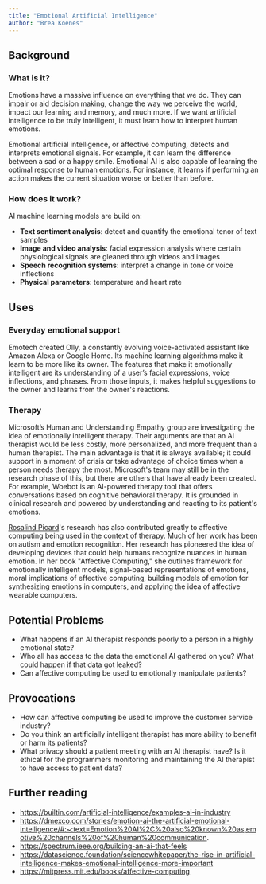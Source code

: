 ```yaml
---
title: "Emotional Artificial Intelligence"
author: "Brea Koenes"
---
```


## Background

### What is it?

Emotions have a massive influence on everything that we do. They can impair or aid decision making, change the way we perceive the world, impact our learning and memory, and much more. If we want artificial intelligence to be truly intelligent, it must learn how to interpret human emotions.

Emotional artificial intelligence, or affective computing, detects and interprets emotional signals. For example, it can learn the difference between a sad or a happy smile. Emotional AI is also capable of learning the optimal response to human emotions. For instance, it learns if performing an action makes the current situation worse or better than before.

### How does it work?

AI machine learning models are build on:

- **Text sentiment analysis**: detect and quantify the emotional tenor of text samples
- **Image and video analysis**: facial expression analysis where certain physiological signals are gleaned through videos and images
- **Speech recognition systems**: interpret a change in tone or voice inflections
- **Physical parameters**: temperature and heart rate

## Uses

### Everyday emotional support

Emotech created Olly, a constantly evolving voice-activated assistant like Amazon Alexa or Google Home. Its machine learning algorithms make it learn to be more like its owner. The features that make it emotionally intelligent are its understanding of a user’s facial expressions, voice inflections, and phrases. From those inputs, it makes helpful suggestions to the owner and learns from the owner's reactions.

### Therapy

Microsoft’s Human and Understanding Empathy group are investigating the idea of emotionally intelligent therapy. Their arguments are that an AI therapist would be less costly, more personalized, and more frequent than a human therapist. The main advantage is that it is always available; it could support in a moment of crisis or take advantage of choice times when a person needs therapy the most. Microsoft's team may still be in the research phase of this, but there are others that have already been created. For example, Woebot is an AI-powered therapy tool that offers conversations based on cognitive behavioral therapy. It is grounded in clinical research and powered by understanding and reacting to its patient's emotions.

[Rosalind Picard](https://en.wikipedia.org/wiki/Rosalind_Picard)'s research has also contributed greatly to affective computing being used in the context of therapy. Much of her work has been on autism and emotion recognition. Her research has pioneered the idea of developing devices that could help humans recognize nuances in human emotion. In her book "Affective Computing," she outlines framework for emotionally intelligent models, signal-based representations of emotions, moral implications of effective computing, building models of emotion for synthesizing emotions in computers, and applying the idea of affective wearable computers.

## Potential Problems

- What happens if an AI therapist responds poorly to a person in a highly emotional state?
- Who all has access to the data the emotional AI gathered on you? What could happen if that data got leaked?
- Can affective computing be used to emotionally manipulate patients?

## Provocations

- How can affective computing be used to improve the customer service industry?
- Do you think an artificially intelligent therapist has more ability to benefit or harm its patients?
- What privacy should a patient meeting with an AI therapist have? Is it ethical for the programmers monitoring and maintaining the AI therapist to have access to patient data?

## Further reading

- https://builtin.com/artificial-intelligence/examples-ai-in-industry
- https://dmexco.com/stories/emotion-ai-the-artificial-emotional-intelligence/#:~:text=Emotion%20AI%2C%20also%20known%20as,emotive%20channels%20of%20human%20communication.
- https://spectrum.ieee.org/building-an-ai-that-feels 
- https://datascience.foundation/sciencewhitepaper/the-rise-in-artificial-intelligence-makes-emotional-intelligence-more-important 
- https://mitpress.mit.edu/books/affective-computing
